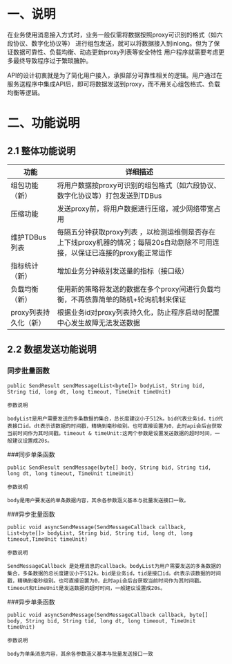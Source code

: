 # 一、说明

在业务使用消息接入方式时，业务一般仅需将数据按照proxy可识别的格式（如六段协议、数字化协议等）
进行组包发送，就可以将数据接入到inlong。但为了保证数据可靠性、负载均衡、动态更新proxy列表等安全特性
用户程序就需要考虑更多最终导致程序过于繁琐臃肿。

API的设计初衷就是为了简化用户接入，承担部分可靠性相关的逻辑。用户通过在服务送程序中集成API后，即可将数据发送到proxy，而不用关心组包格式、负载均衡等逻辑。

# 二、功能说明

## 2.1 整体功能说明

|  功能   | 详细描述  |
|  ----  | ----  |
| 组包功能（新）  | 将用户数据按proxy可识别的组包格式（如六段协议、数字化协议等）打包发送到TDBus|
| 压缩功能  | 发送proxy前，将用户数据进行压缩，减少网络带宽占用 |
| 维护TDBus列表  | 每隔五分钟获取proxy列表 ，以检测运维侧是否存在上下线proxy机器的情况；每隔20s自动剔除不可用连接，以保证已连接的proxy能正常运作 |
| 指标统计（新）  | 增加业务分钟级别发送量的指标（接口级） |
| 负载均衡（新）  | 使用新的策略将发送的数据在多个proxy间进行负载均衡，不再依靠简单的随机+轮询机制来保证 |
| proxy列表持久化（新）  | 根据业务id对proxy列表持久化，防止程序启动时配置中心发生故障无法发送数据


## 2.2 数据发送功能说明

### 同步批量函数

    public SendResult sendMessage(List<byte[]> bodyList, String bid, String tid, long dt, long timeout, TimeUnit timeUnit)

    参数说明

    bodyList是用户需要发送的多条数据的集合，总长度建议小于512k。bid代表业务id，tid代表接口id。dt表示该数据的时间戳，精确到毫秒级别。也可直接设置为0，此时api会后台获取当前时间作为其时间戳。timeout & timeUnit:这两个参数是设置发送数据的超时时间，一般建议设置成20s。



###同步单条函数

    public SendResult sendMessage(byte[] body, String bid, String tid, long dt, long timeout, TimeUnit timeUnit)

    参数说明

    body是用户要发送的单条数据内容，其余各参数涵义基本与批量发送接口一致。



###异步批量函数

    public void asyncSendMessage(SendMessageCallback callback, List<byte[]> bodyList, String bid, String tid, long dt, long timeout,TimeUnit timeUnit)

    参数说明

    SendMessageCallback 是处理消息的callback。bodyList为用户需要发送的多条数据的集合，多条数据的总长度建议小于512k。bid是业务id，tid是接口id。dt表示该数据的时间戳，精确到毫秒级别。也可直接设置为0，此时api会后台获取当前时间作为其时间戳。timeout和timeUnit是发送数据的超时时间，一般建议设置成20s。


###异步单条函数

    public void asyncSendMessage(SendMessageCallback callback, byte[] body, String bid, String tid, long dt, long timeout, TimeUnit timeUnit)

    参数说明

    body为单条消息内容，其余各参数涵义基本与批量发送接口一致


